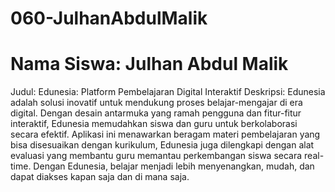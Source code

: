 # 060-JulhanAbdulMalik

# Nama Siswa: Julhan Abdul Malik
Judul: Edunesia: Platform Pembelajaran Digital Interaktif 
Deskripsi: Edunesia adalah solusi inovatif untuk mendukung proses belajar-mengajar di era digital. Dengan desain antarmuka yang ramah pengguna dan fitur-fitur interaktif, Edunesia memudahkan siswa dan guru untuk berkolaborasi secara efektif. Aplikasi ini menawarkan beragam materi pembelajaran yang bisa disesuaikan dengan kurikulum, Edunesia juga dilengkapi dengan alat evaluasi yang membantu guru memantau perkembangan siswa secara real-time. Dengan Edunesia, belajar menjadi lebih menyenangkan, mudah, dan dapat diakses kapan saja dan di mana saja.
